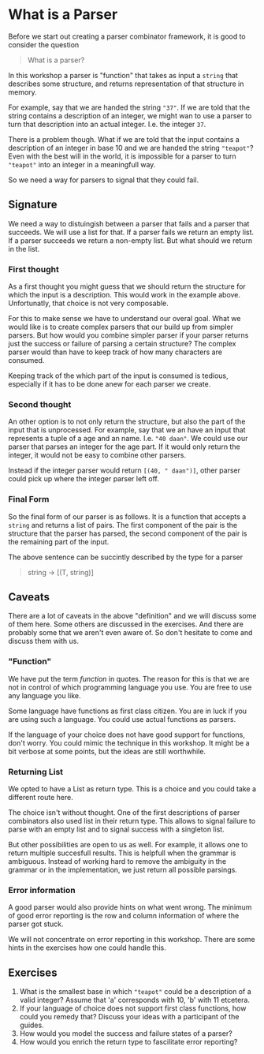 # What is a Parser
Before we start out creating a parser combinator framework, it is good to consider the question

> What is a parser?

In this workshop a parser is "function" that takes as input a `string` that describes some structure, and returns representation of that structure in memory.

For example, say that we are handed the string `"37"`. If we are told that the string contains a description of an integer, we might wan to use a parser to turn that description into an actual integer. I.e. the integer `37`.

There is a problem though. What if we are told that the input contains a description of an integer in base 10 and we are handed the string `"teapot"`? Even with the best will in the world, it is impossible for a parser to turn `"teapot"` into an integer in a meaningfull way.

So we need a way for parsers to signal that they could fail.

## Signature
We need a way to distuingish between a parser that fails and a parser that succeeds. We will use a list for that. If a parser fails we return an empty list. If a parser succeeds we return a non-empty list. But what should we return in the list.

### First thought
As a first thought you might guess that we should return the structure for which the input is a description. This would work in the example above. Unfortunatly, that choice is not very composable.

For this to make sense we have to understand our overal goal. What we would like is to create complex parsers that our build up from simpler parsers. But how would you combine simpler parser if your parser returns just the success or failure of parsing a certain structure? The complex parser would than have to keep track of how many characters are consumed.

Keeping track of the which part of the input is consumed is tedious, especially if it has to be done anew for each parser we create.

### Second thought
An other option is to not only return the structure, but also the part of the input that is unprocessed. For example, say that we an have an input that represents a tuple of a age and an name. I.e. `"40 daan"`. We could use our parser that parses an integer for the age part. If it would only return the integer, it would not be easy to combine other parsers.

Instead if the integer parser would return `[(40, " daan")]`, other parser could pick up where the integer parser left off.

### Final Form
So the final form of our parser is as follows. It is a function that accepts a `string` and returns a list of pairs. The first component of the pair is the structure that the parser has parsed, the second component of the pair is the remaining part of the input.

The above sentence can be succintly described by the type for a parser

> string -> [(T, string)]

## Caveats
There are a lot of caveats in the above "definition" and we will discuss some of them here. Some others are discussed in the exercises. And there are probably some that we aren't even aware of. So don't hesitate to come and discuss them with us.

### "Function"
We have put the term *function* in quotes. The reason for this is that we are not in control of which programming language you use. You are free to use any language you like.

Some language have functions as first class citizen. You are in luck if you are using such a language. You could use actual functions as parsers.

If the language of your choice does not have good support for functions, don't worry. You could mimic the technique in this workshop. It might be a bit verbose at some points, but the ideas are still worthwhile.

### Returning List
We opted to have a List as return type. This is a choice and you could take a different route here.

The choice isn't without thought. One of the first descriptions of parser combinators also used list in their return type. This allows to signal failure to parse with an empty list and to signal success with a singleton list.

But other possibilities are open to us as well. For example, it allows one to return multiple succesfull results. This is helpfull when the grammar is ambiguous. Instead of working hard to remove the ambiguity in the grammar or in the implementation, we just return all possible parsings.

### Error information
A good parser would also provide hints on what went wrong. The minimum of good error reporting is the row and column information of where the parser got stuck.

We will not concentrate on error reporting in this workshop. There are some hints in the exercises how one could handle this.

## Exercises
1. What is the smallest base in which `"teapot"` could be a description of a valid integer? Assume that 'a' corresponds with 10, 'b' with 11 etcetera.
2. If your language of choice does not support first class functions, how could you remedy that? Discuss your ideas with a participant of the guides.
3. How would you model the success and failure states of a parser?
4. How would you enrich the return type to fascilitate error reporting?
